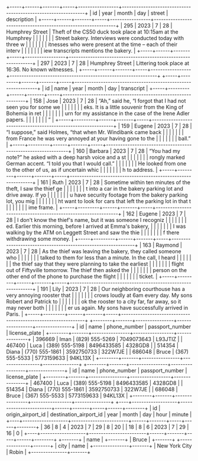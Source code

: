 +-----+------+-------+-----+-----------------+--------------------------------------------------------------+
| id  | year | month | day |     street      |                         description                          |
+-----+------+-------+-----+-----------------+--------------------------------------------------------------+
| 295 | 2023 | 7     | 28  | Humphrey Street | Theft of the CS50 duck took place at 10:15am at the Humphrey |
|     |      |       |     |                 |  Street bakery. Interviews were conducted today with three w |
|     |      |       |     |                 | itnesses who were present at the time – each of their interv |
|     |      |       |     |                 | iew transcripts mentions the bakery.                         |
+-----+------+-------+-----+-----------------+--------------------------------------------------------------+
| 297 | 2023 | 7     | 28  | Humphrey Street | Littering took place at 16:36. No known witnesses.           |
+-----+------+-------+-----+-----------------+--------------------------------------------------------------+
+-----+---------+------+-------+-----+--------------------------------------------------------------+
| id  |  name   | year | month | day |                          transcript                          |
+-----+---------+------+-------+-----+--------------------------------------------------------------+
| 158 | Jose    | 2023 | 7     | 28  | “Ah,” said he, “I forgot that I had not seen you for some we |
|     |         |      |       |     | eks. It is a little souvenir from the King of Bohemia in ret |
|     |         |      |       |     | urn for my assistance in the case of the Irene Adler papers. |
|     |         |      |       |     | ”                                                            |
+-----+---------+------+-------+-----+--------------------------------------------------------------+
| 159 | Eugene  | 2023 | 7     | 28  | “I suppose,” said Holmes, “that when Mr. Windibank came back |
|     |         |      |       |     |  from France he was very annoyed at your having gone to the  |
|     |         |      |       |     | ball.”                                                       |
+-----+---------+------+-------+-----+--------------------------------------------------------------+
| 160 | Barbara | 2023 | 7     | 28  | “You had my note?” he asked with a deep harsh voice and a st |
|     |         |      |       |     | rongly marked German accent. “I told you that I would call.” |
|     |         |      |       |     |  He looked from one to the other of us, as if uncertain whic |
|     |         |      |       |     | h to address.                                                |
+-----+---------+------+-------+-----+--------------------------------------------------------------+
| 161 | Ruth    | 2023 | 7     | 28  | Sometime within ten minutes of the theft, I saw the thief ge |
|     |         |      |       |     | t into a car in the bakery parking lot and drive away. If yo |
|     |         |      |       |     | u have security footage from the bakery parking lot, you mig |
|     |         |      |       |     | ht want to look for cars that left the parking lot in that t |
|     |         |      |       |     | ime frame.                                                   |
+-----+---------+------+-------+-----+--------------------------------------------------------------+
| 162 | Eugene  | 2023 | 7     | 28  | I don't know the thief's name, but it was someone I recogniz |
|     |         |      |       |     | ed. Earlier this morning, before I arrived at Emma's bakery, |
|     |         |      |       |     |  I was walking by the ATM on Leggett Street and saw the thie |
|     |         |      |       |     | f there withdrawing some money.                              |
+-----+---------+------+-------+-----+--------------------------------------------------------------+
| 163 | Raymond | 2023 | 7     | 28  | As the thief was leaving the bakery, they called someone who |
|     |         |      |       |     |  talked to them for less than a minute. In the call, I heard |
|     |         |      |       |     |  the thief say that they were planning to take the earliest  |
|     |         |      |       |     | flight out of Fiftyville tomorrow. The thief then asked the  |
|     |         |      |       |     | person on the other end of the phone to purchase the flight  |
|     |         |      |       |     | ticket.                                                      |
+-----+---------+------+-------+-----+--------------------------------------------------------------+
| 191 | Lily    | 2023 | 7     | 28  | Our neighboring courthouse has a very annoying rooster that  |
|     |         |      |       |     | crows loudly at 6am every day. My sons Robert and Patrick to |
|     |         |      |       |     | ok the rooster to a city far, far away, so it may never both |
|     |         |      |       |     | er us again. My sons have successfully arrived in Paris.     |
+-----+---------+------+-------+-----+--------------------------------------------------------------+
+--------+-------+----------------+-----------------+---------------+
|   id   | name  |  phone_number  | passport_number | license_plate |
+--------+-------+----------------+-----------------+---------------+
| 396669 | Iman  | (829) 555-5269 | 7049073643      | L93JTIZ       |
| 467400 | Luca  | (389) 555-5198 | 8496433585      | 4328GD8       |
| 514354 | Diana | (770) 555-1861 | 3592750733      | 322W7JE       |
| 686048 | Bruce | (367) 555-5533 | 5773159633      | 94KL13X       |
+--------+-------+----------------+-----------------+---------------+
+--------+-------+----------------+-----------------+---------------+
|   id   | name  |  phone_number  | passport_number | license_plate |
+--------+-------+----------------+-----------------+---------------+
| 467400 | Luca  | (389) 555-5198 | 8496433585      | 4328GD8       |
| 514354 | Diana | (770) 555-1861 | 3592750733      | 322W7JE       |
| 686048 | Bruce | (367) 555-5533 | 5773159633      | 94KL13X       |
+--------+-------+----------------+-----------------+---------------+
+----+-------------------+------------------------+------+-------+-----+------+--------+
| id | origin_airport_id | destination_airport_id | year | month | day | hour | minute |
+----+-------------------+------------------------+------+-------+-----+------+--------+
| 36 | 8                 | 4                      | 2023 | 7     | 29  | 8    | 20     |
| 18 | 8                 | 6                      | 2023 | 7     | 29  | 16   | 0      |
+----+-------------------+------------------------+------+-------+-----+------+--------+
+-------+
| name  |
+-------+
| Bruce |
+-------+
+---------------+-------+
|     city      | name  |
+---------------+-------+
| New York City | Robin |
+---------------+-------+
